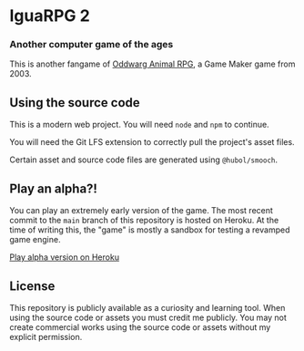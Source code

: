# IguaRPG 2
### Another computer game of the ages
This is another fangame of [Oddwarg Animal RPG](http://oddwarg.com/index.php?id=OARPG), a Game Maker game from 2003.

## Using the source code
This is a modern web project. You will need `node` and `npm` to continue.

You will need the Git LFS extension to correctly pull the project's asset files.

Certain asset and source code files are generated using `@hubol/smooch`.

## Play an alpha?!
You can play an extremely early version of the game. The most recent commit to the `main` branch of this repository is hosted on Heroku.
At the time of writing this, the "game" is mostly a sandbox for testing a revamped game engine.

[Play alpha version on Heroku](https://igua-rpg2-d76be5c97e6f.herokuapp.com/)

## License
This repository is publicly available as a curiosity and learning tool. When using the source code or assets you must credit me publicly. You may not create commercial works using the source code or assets without my explicit permission.
